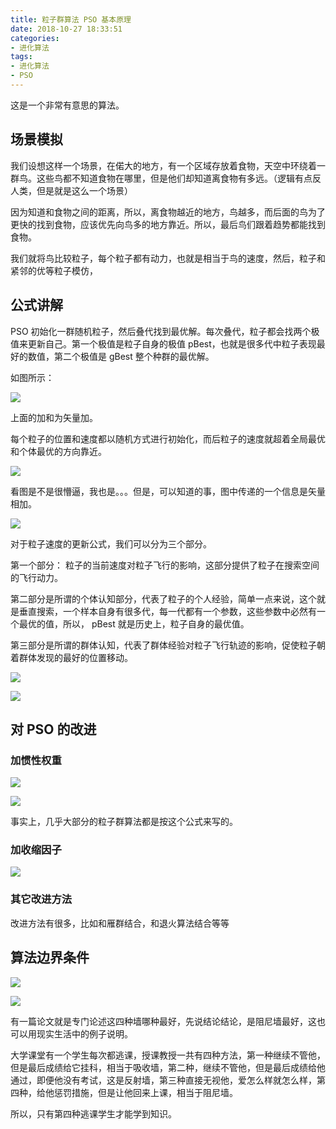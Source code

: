 ```yaml
---
title: 粒子群算法 PSO 基本原理
date: 2018-10-27 18:33:51
categories:
- 进化算法
tags:
- 进化算法
- PSO
---
```

这是一个非常有意思的算法。

<!-- more -->

## 场景模拟

我们设想这样一个场景，在偌大的地方，有一个区域存放着食物，天空中环绕着一群鸟。这些鸟都不知道食物在哪里，但是他们却知道离食物有多远。（逻辑有点反人类，但是就是这么一个场景）

因为知道和食物之间的距离，所以，离食物越近的地方，鸟越多，而后面的鸟为了更快的找到食物，应该优先向鸟多的地方靠近。所以，最后鸟们跟着趋势都能找到食物。


我们就将鸟比较粒子，每个粒子都有动力，也就是相当于鸟的速度，然后，粒子和紧邻的优等粒子模仿，

## 公式讲解

PSO 初始化一群随机粒子，然后叠代找到最优解。每次叠代，粒子都会找两个极值来更新自己。第一个极值是粒子自身的极值 pBest，也就是很多代中粒子表现最好的数值，第二个极值是 gBest 整个种群的最优解。

如图所示：

![](/images/machinelearningalgorithm/10_0.png)

上面的加和为矢量加。

每个粒子的位置和速度都以随机方式进行初始化，而后粒子的速度就超着全局最优和个体最优的方向靠近。

![](/images/machinelearningalgorithm/10_1.png)

看图是不是很懵逼，我也是。。。但是，可以知道的事，图中传递的一个信息是矢量相加。

![](/images/machinelearningalgorithm/10_2.png)

对于粒子速度的更新公式，我们可以分为三个部分。

第一个部分： 粒子的当前速度对粒子飞行的影响，这部分提供了粒子在搜索空间的飞行动力。

第二部分是所谓的个体认知部分，代表了粒子的个人经验，简单一点来说，这个就是垂直搜索，一个样本自身有很多代，每一代都有一个参数，这些参数中必然有一个最优的值，所以， pBest 就是历史上，粒子自身的最优值。

第三部分是所谓的群体认知，代表了群体经验对粒子飞行轨迹的影响，促使粒子朝着群体发现的最好的位置移动。

![](/images/machinelearningalgorithm/10_3.png)

![](/images/machinelearningalgorithm/10_4.png)

## 对 PSO 的改进

### 加惯性权重

![](/images/machinelearningalgorithm/10_5.png)

![](/images/machinelearningalgorithm/10_6.png)

事实上，几乎大部分的粒子群算法都是按这个公式来写的。

### 加收缩因子

![](/images/machinelearningalgorithm/10_7.png)

### 其它改进方法

改进方法有很多，比如和雁群结合，和退火算法结合等等

## 算法边界条件

![](/images/machinelearningalgorithm/10_8.png)

![](/images/machinelearningalgorithm/10_9.png)

有一篇论文就是专门论述这四种墙哪种最好，先说结论结论，是阻尼墙最好，这也可以用现实生活中的例子说明。

大学课堂有一个学生每次都逃课，授课教授一共有四种方法，第一种继续不管他，但是最后成绩给它挂科，相当于吸收墙，第二种，继续不管他，但是最后成绩给他通过，即便他没有考试，这是反射墙，第三种直接无视他，爱怎么样就怎么样，第四种，给他惩罚措施，但是让他回来上课，相当于阻尼墙。

所以，只有第四种逃课学生才能学到知识。






